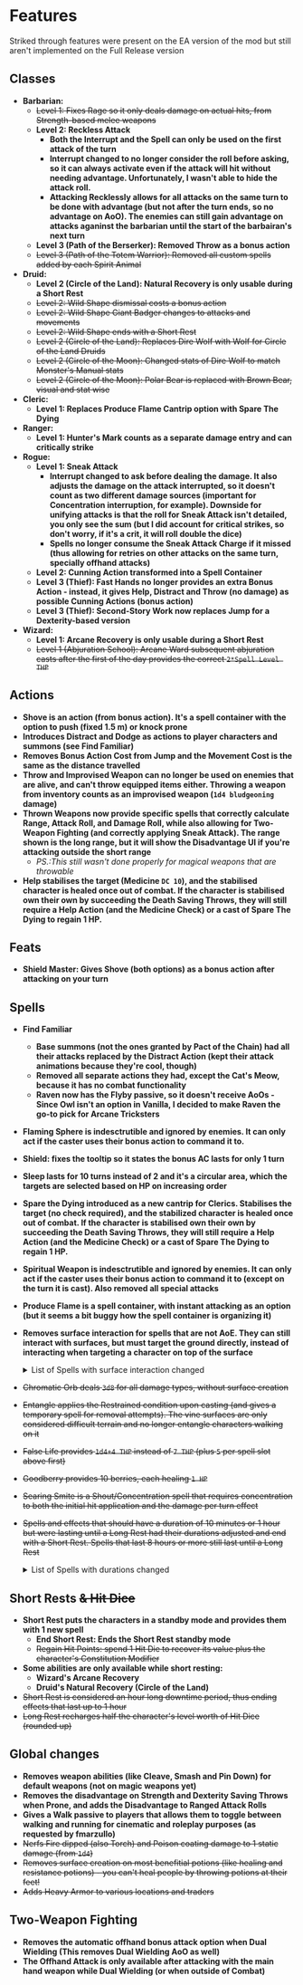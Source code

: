 # Features

Striked through features were present on the EA version of the mod but still aren't implemented on the Full Release version

## Classes
* **Barbarian:**
  - ~~Level 1: Fixes Rage so it only deals damage on actual hits, from Strength-based melee weapons~~
  - **Level 2: Reckless Attack**
    - **Both the Interrupt and the Spell can only be used on the first attack of the turn**
    - **Interrupt changed to no longer consider the roll before asking, so it can always activate even if the attack will hit without needing advantage. Unfortunately, I wasn't able to hide the attack roll.**
    - **Attacking Recklessly allows for all attacks on the same turn to be done with advantage (but not after the turn ends, so no advantage on AoO). The enemies can still gain advantage on attacks aganinst the barbarian until the start of the barbairan's next turn**
  - **Level 3 (Path of the Berserker): Removed Throw as a bonus action**
  - ~~Level 3 (Path of the Totem Warrior): Removed all custom spells added by each Spirit Animal~~
* **Druid:**
  - **Level 2 (Circle of the Land): Natural Recovery is only usable during a Short Rest**
  - ~~Level 2: Wild Shape dismissal costs a bonus action~~
  - ~~Level 2: Wild Shape Giant Badger changes to attacks and movements~~
  - ~~Level 2: Wild Shape ends with a Short Rest~~
  - ~~Level 2 (Circle of the Land): Replaces Dire Wolf with Wolf for Circle of the Land Druids~~
  - ~~Level 2 (Circle of the Moon): Changed stats of Dire Wolf to match Monster's Manual stats~~
  - ~~Level 2 (Circle of the Moon): Polar Bear is replaced with Brown Bear, visual and stat wise~~
* **Cleric:**
  - **Level 1: Replaces Produce Flame Cantrip option with Spare The Dying**
* **Ranger:**
  - **Level 1: Hunter's Mark counts as a separate damage entry and can critically strike**
* **Rogue:**
  - **Level 1: Sneak Attack**
    - **Interrupt changed to ask before dealing the damage. It also adjusts the damage on the attack interrupted, so it doesn't count as two different damage sources (important for Concentration interruption, for example). Downside for unifying attacks is that the roll for Sneak Attack isn't detailed, you only see the sum (but I did account for critical strikes, so don't worry, if it's a crit, it will roll double the dice)**
    - **Spells no longer consume the Sneak Attack Charge if it missed (thus allowing for retries on other attacks on the same turn, specially offhand attacks)**
  - **Level 2: Cunning Action transformed into a Spell Container**
  - **Level 3 (Thief): Fast Hands no longer provides an extra Bonus Action - instead, it gives Help, Distract and Throw (no damage) as possible Cunning Actions (bonus action)**
  - **Level 3 (Thief): Second-Story Work now replaces Jump for a Dexterity-based version**
* **Wizard:**
  - **Level 1: Arcane Recovery is only usable during a Short Rest**
  - ~~Level 1 (Abjuration School): Arcane Ward subsequent abjuration casts after the first of the day provides the correct `2*Spell Level THP`~~

## Actions
* **Shove is an action (from bonus action). It's a spell container with the option to push (fixed 1.5 m) or knock prone**
* **Introduces Distract and Dodge as actions to player characters and summons (see Find Familiar)**
* **Removes Bonus Action Cost from Jump and the Movement Cost is the same as the distance travelled**
* **Throw and Improvised Weapon can no longer be used on enemies that are alive, and can't throw equipped items either. Throwing a weapon from inventory counts as an improvised weapon (`1d4 bludgeoning` damage)**
* **Thrown Weapons now provide specific spells that correctly calculate Range, Attack Roll, and Damage Roll, while also allowing for Two-Weapon Fighting (and correctly applying Sneak Attack). The range shown is the long range, but it will show the Disadvantage UI if you're attacking outside the short range**
  - _PS.:This still wasn't done properly for magical weapons that are throwable_
* **Help stabilises the target (Medicine `DC 10`), and the stabilised character is healed once out of combat. If the character is stabilised own their own by succeeding the Death Saving Throws, they will still require a Help Action (and the Medicine Check) or a cast of Spare The Dying to regain 1 HP.**

## Feats
* **Shield Master: Gives Shove (both options) as a bonus action after attacking on your turn**

## Spells
* **Find Familiar**
  - **Base summons (not the ones granted by Pact of the Chain) had all their attacks replaced by the Distract Action (kept their attack animations because they're cool, though)**
  - **Removed all separate actions they had, except the Cat's Meow, because it has no combat functionality**
  - **Raven now has the Flyby passive, so it doesn't receive AoOs - Since Owl isn't an option in Vanilla, I decided to make Raven the go-to pick for Arcane Tricksters**
* **Flaming Sphere is indesctrutible and ignored by enemies. It can only act if the caster uses their bonus action to command it to.**
* **Shield: fixes the tooltip so it states the bonus AC lasts for only 1 turn**
* **Sleep lasts for 10 turns instead of 2 and it's a circular area, which the targets are selected based on HP on increasing order**
* **Spare the Dying introduced as a new cantrip for Clerics. Stabilises the target (no check required), and the stabilized character is healed once out of combat. If the character is stabilised own their own by succeeding the Death Saving Throws, they will still require a Help Action (and the Medicine Check) or a cast of Spare The Dying to regain 1 HP.**
* **Spiritual Weapon is indesctrutible and ignored by enemies. It can only act if the caster uses their bonus action to command it to (except on the turn it is cast). Also removed all special attacks**
* **Produce Flame is a spell container, with instant attacking as an option (but it seems a bit buggy how the spell container is organizing it)**
* **Removes surface interaction for spells that are not AoE. They can still interact with surfaces, but must target the ground directly, instead of interacting when targeting a character on top of the surface**
  <details>
    <summary>List of Spells with surface interaction changed</summary>
    <p>

      - Firebolt
      - Produce Flame
      - Ray of Frost
      - Scorching Ray
      - Shocking Grasp

    </p>
  </details>

* ~~Chromatic Orb deals `3d8` for all damage types, without surface creation~~
* ~~Entangle applies the Restrained condition upon casting (and gives a temporary spell for removal attempts). The vine surfaces are only considered difficult terrain and no longer entangle characters walking on it~~
* ~~False Life provides `1d4+4 THP` instead of `7 THP` (plus `5` per spell slot above first)~~
* ~~Goodberry provides 10 berries, each healing `1 HP`~~
* ~~Searing Smite is a Shout/Concentration spell that requires concentration to both the initial hit application and the damage per turn effect~~
* ~~Spells and effects that should have a duration of 10 minutes or 1 hour but were lasting until a Long Rest had their durations adjusted and end with a Short Rest. Spells that last 8 hours or more still last until a Long Rest~~
  <details>
    <summary>List of Spells with durations changed</summary>
    <p>

      - 10 minutes (100 turns)
        - Darkness
        - Expeditious Retreat
        - Flame Blade
        - Protection from Evil and Good
        - Shield of Faith
        - Silence

      - 1 Hour (600 turns)
        - Armor of Agathys
        - Barkskin
        - Enhance Ability
        - Fog Cloud
        - False Life
        - Invisibility
        - Longstrider
        - Pass without Trace
        - Protection from Poison

      - Infinite, but still ends with Short Rest
        - Disguise Self
        - Hex
        - Hunter's Mark

    </p>
  </details>

## Short Rests ~~& Hit Dice~~
* **Short Rest puts the characters in a standby mode and provides them with 1 new spell**
  - **End Short Rest: Ends the Short Rest standby mode**
  - ~~Regain Hit Points: spend 1 Hit Die to recover its value plus the character's Constitution Modifier~~
* **Some abilities are only available while short resting:**
  - **Wizard's Arcane Recovery**
  - **Druid's Natural Recovery (Circle of the Land)**
* ~~Short Rest is considered an hour long downtime period, thus ending effects that last up to 1 hour~~
* ~~Long Rest recharges half the character's level worth of Hit Dice (rounded up)~~

## Global changes
* **Removes weapon abilities (like Cleave, Smash and Pin Down) for default weapons (not on magic weapons yet)**
* **Removes the disadvantage on Strength and Dexterity Saving Throws when Prone, and adds the Disadvantage to Ranged Attack Rolls**
* **Gives a Walk passive to players that allows them to toggle between walking and running for cinematic and roleplay purposes (as requested by fmarzullo)**
* ~~Nerfs Fire dipped (also Torch) and Poison coating damage to 1 static damage (from `1d4`)~~
* ~~Removes surface creation on most benefitial potions (like healing and resistance potions) - you can't heal people by throwing potions at their feet!~~
* ~~Adds Heavy Armor to various locations and traders~~

## Two-Weapon Fighting
* **Removes the automatic offhand bonus attack option when Dual Wielding (This removes Dual Wielding AoO as well)**
* **The Offhand Attack is only available after attacking with the main hand weapon while Dual Wielding (or when outside of Combat)**
